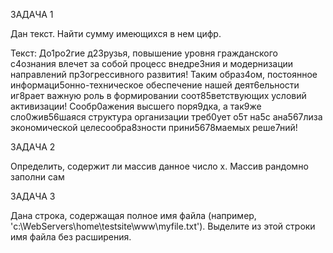 ЗАДАЧА 1

Дан текст. Найти сумму имеющихся в нем цифр.

Текст: До1ро2гие д23рузья, повышение уровня гражданского с4ознания влечет за собой процесс внедре3ния и модернизации направлений пр3огрессивного развития! Таким образ4ом, постоянное информаци5онно-техническое обеспечение нашей деят6ельности иг8рает важную роль в формировании соот85ветствующих условий активизации! Сообр0ажения высшего поря9дка, а так9же сло0жив56шаяся структура организации треб0ует о5т на5с ана567лиза экономической целесообра8зности прини5678маемых реше7ний!

ЗАДАЧА 2

Определить, содержит ли массив данное число x. Массив рандомно заполни сам

ЗАДАЧА 3

Дана строка, содержащая полное имя файла (например, 'c:\WebServers\home\testsite\www\myfile.txt').
Выделите из этой строки имя файла без расширения.
